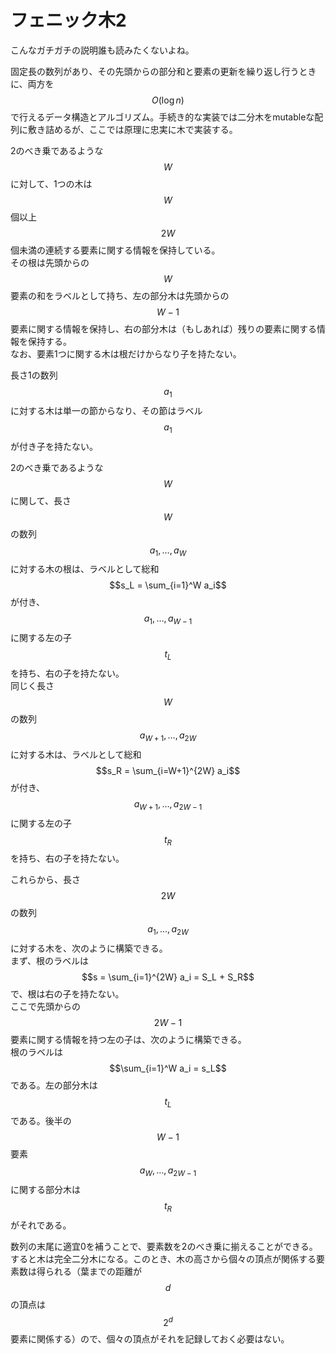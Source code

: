# フェニック木2

こんなガチガチの説明誰も読みたくないよね。

固定長の数列があり、その先頭からの部分和と要素の更新を繰り返し行うときに、両方を$$O(\log n)$$で行えるデータ構造とアルゴリズム。手続き的な実装では二分木をmutableな配列に敷き詰めるが、ここでは原理に忠実に木で実装する。

2のべき乗であるような$$W$$に対して、1つの木は$$W$$個以上$$2W$$個未満の連続する要素に関する情報を保持している。  
その根は先頭からの$$W$$要素の和をラベルとして持ち、左の部分木は先頭からの$$W-1$$要素に関する情報を保持し、右の部分木は（もしあれば）残りの要素に関する情報を保持する。  
なお、要素1つに関する木は根だけからなり子を持たない。

長さ1の数列$$a_1$$に対する木は単一の節からなり、その節はラベル$$a_1$$が付き子を持たない。

2のべき乗であるような$$W$$に関して、長さ$$W$$の数列$$a_1,\dots,a_W$$に対する木の根は、ラベルとして総和$$s_L = \sum_{i=1}^W a_i$$が付き、$$a_1,\dots,a_{W-1}$$に関する左の子$$t_L$$を持ち、右の子を持たない。  
同じく長さ$$W$$の数列$$a_{W+1},\dots,a_{2W}$$に対する木は、ラベルとして総和$$s_R = \sum_{i=W+1}^{2W} a_i$$が付き、$$a_{W+1},\dots,a_{2W-1}$$に関する左の子$$t_R$$を持ち、右の子を持たない。

これらから、長さ$$2W$$の数列$$a_1,\dots,a_{2W}$$に対する木を、次のように構築できる。  
まず、根のラベルは$$s = \sum_{i=1}^{2W} a_i = S_L + S_R$$で、根は右の子を持たない。  
ここで先頭からの$$2W-1$$要素に関する情報を持つ左の子は、次のように構築できる。  
根のラベルは$$\sum_{i=1}^W a_i = s_L$$である。左の部分木は$$t_L$$である。後半の$$W-1$$要素$$a_W,\dots,a_{2W-1}$$に関する部分木は$$t_R$$がそれである。

数列の末尾に適宜0を補うことで、要素数を2のべき乗に揃えることができる。すると木は完全二分木になる。このとき、木の高さから個々の頂点が関係する要素数は得られる（葉までの距離が$$d$$の頂点は$$2^d$$要素に関係する）ので、個々の頂点がそれを記録しておく必要はない。

